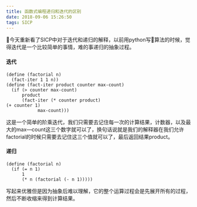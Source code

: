 ```yaml
---
title: 函数式编程递归和迭代的区别
date: 2018-09-06 15:26:50
tags: SICP
---
```

今天重新看了SICP中对于迭代和递归的解释，以前用python写算法的时候，觉得迭代是一个比较简单的事情，难的事递归的抽象过程。  
#### 迭代

```
(define (factorial n)
  (fact-iter 1 1 n))
(define (fact-iter product counter max-count)
  (if (> counter max-count)
      product
      (fact-iter (* counter product)
(+ counter 1)
            max-count)))
```

<!-- more -->

这是一个简单的阶乘迭代，我们只需要去记住每一次的计算结果，计数器，以及最大的max—count这三个数字就可以了，换句话说就是我们的解释器在我们允许factorial的时候只需要去记住这三个值就可以了，最后返回结果product。  

#### 递归

```
(define (factorial n)
  (if (= n 1)
      1
      (* n (factorial (- n 1)))))
```

写起来优雅但是因为抽象后难以理解，它的整个运算过程会是先展开所有的过程，然后不断收缩来得到计算结果。